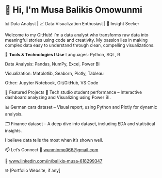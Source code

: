 
# 👋 Hi, I'm Musa Balikis Omowunmi
📊 Data Analyst | 📈 Data Visualization Enthusiast | 🧠 Insight Seeker 

Welcome to my GitHub! I’m a data analyst who transforms raw data into meaningful stories using code and creativity. My passion lies in making complex data easy to understand through clean, compelling visualizations.

🔧 **Tools & Technologies I Use**
Languages: Python, SQL, R

Data Analysis: Pandas, NumPy, Excel, Power BI

Visualization: Matplotlib, Seaborn, Plotly, Tableau

Other: Jupyter Notebook, Git/GitHub, VS Code

📁 Featured Projects
📍  Tech studio student performance – Interactive dashboard analyzing and Visualizing using Power BI.

📊 German cars dataset – Visual report, using Python and Plotly for dynamic analysis.

🗂️ Finance dataset – A deep dive into dataset, including EDA and statistical insights.

I believe data tells the most when it’s shown well.

📫 Let’s Connect
📧 wunmiomo066@gmail.com

💼 www.linkedin.com/in/balikis-musa-618299347

🌐 [Portfolio Website, if any]
